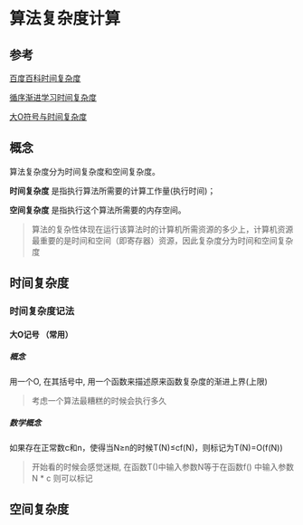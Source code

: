 # 算法复杂度计算

## 参考

[百度百科时间复杂度](https://baike.baidu.com/item/%E6%97%B6%E9%97%B4%E5%A4%8D%E6%9D%82%E5%BA%A6/1894057?fr=aladdin)

[循序渐进学习时间复杂度](https://www.cnblogs.com/tojian/p/10012619.html)

[大O符号与时间复杂度](https://blog.csdn.net/u010297957/article/details/51016782)



## 概念

算法复杂度分为时间复杂度和空间复杂度。

**时间复杂度** 是指执行算法所需要的计算工作量(执行时间)；

**空间复杂度** 是指执行这个算法所需要的内存空间。

>   算法的复杂性体现在运行该算法时的计算机所需资源的多少上，计算机资源最重要的是时间和空间（即寄存器）资源，因此复杂度分为时间和空间复杂度



## 时间复杂度

### 时间复杂度记法

#### 大O记号 （常用）

##### 概念

用一个O, 在其括号中, 用一个函数来描述原来函数复杂度的渐进上界(上限)

>   考虑一个算法最糟糕的时候会执行多久



##### 数学概念

如果存在正常数c和n，使得当N≥n的时候T(N)≤cf(N)，则标记为T(N)=O(f(N))

>   开始看的时候会感觉迷糊, 在函数T()中输入参数N等于在函数f() 中输入参数N * c 则可以标记





## 空间复杂度



